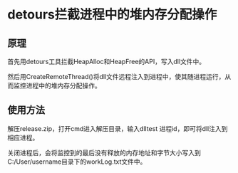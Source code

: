 # detours拦截进程中的堆内存分配操作
## 原理

首先用detours工具拦截HeapAlloc和HeapFree的API，写入dll文件中。

然后用CreateRemoteThread()将dll文件远程注入到进程中，使其随进程运行，从而监控进程中的堆内存分配操作。

## 使用方法

解压release.zip，打开cmd进入解压目录，输入dlltest  进程id，即可将dll注入到相应进程。

关闭进程后，会将监控到的最后没有释放的内存地址和字节大小写入到C:/User/username目录下的workLog.txt文件中。